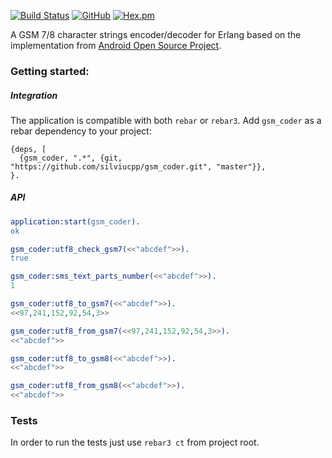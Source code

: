 [![Build Status](https://travis-ci.com/silviucpp/gsm_coder.svg?branch=master)](https://travis-ci.com/github/silviucpp/gsm_coder)
[![GitHub](https://img.shields.io/github/license/silviucpp/gsm_coder)](https://github.com/silviucpp/gsm_coder/blob/master/LICENSE)
[![Hex.pm](https://img.shields.io/hexpm/v/gsm_coder)](https://hex.pm/packages/gsm_coder)

A GSM 7/8 character strings encoder/decoder for Erlang based on the implementation from [Android Open Source Project][1].

### Getting started:

##### Integration

The application is compatible with both `rebar` or `rebar3`. Add `gsm_coder` as a rebar dependency to your project:

```
{deps, [
  {gsm_coder, ".*", {git, "https://github.com/silviucpp/gsm_coder.git", "master"}},
}.
```

##### API
```erl
application:start(gsm_coder).
ok

gsm_coder:utf8_check_gsm7(<<"abcdef">>).
true

gsm_coder:sms_text_parts_number(<<"abcdef">>).
1

gsm_coder:utf8_to_gsm7(<<"abcdef">>).
<<97,241,152,92,54,3>>

gsm_coder:utf8_from_gsm7(<<97,241,152,92,54,3>>).
<<"abcdef">>

gsm_coder:utf8_to_gsm8(<<"abcdef">>).            
<<"abcdef">>

gsm_coder:utf8_from_gsm8(<<"abcdef">>).
<<"abcdef">>
```

### Tests

In order to run the tests just use `rebar3 ct` from project root.

[1]: https://android.googlesource.com/platform/external/qemu.git/+/refs/heads/master/telephony/gsm.h